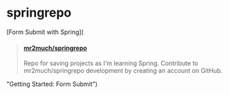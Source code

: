 ﻿# springrepo

[Form Submit with Spring](<blockquote class="embedly-card"><h4><a href="https://github.com/mr2much/springrepo/tree/master/form-submit">mr2much/springrepo</a></h4><p>Repo for saving projects as I'm learning Spring. Contribute to mr2much/springrepo development by creating an account on GitHub.</p></blockquote>
<script async src="//cdn.embedly.com/widgets/platform.js" charset="UTF-8"></script> "Getting Started: Form Submit")
